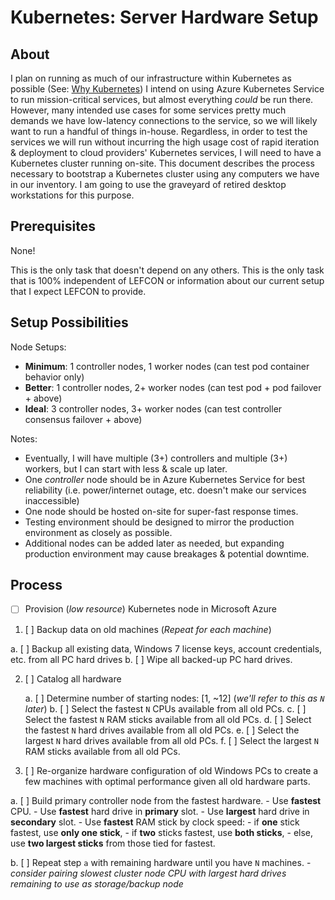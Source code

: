 
# Kubernetes: Server Hardware Setup

## About

I plan on running as much of our infrastructure within Kubernetes as possible (See: [Why Kubernetes](./kubernetes-why.md))
I intend on using Azure Kubernetes Service to run mission-critical services, but almost everything *could* be run there.
However, many intended use cases for some services pretty much demands we have low-latency connections to the service, so we will likely want to run a handful of things in-house.
Regardless, in order to test the services we will run without incurring the high usage cost of rapid iteration & deployment to cloud providers' Kubernetes services, I will need to have a Kubernetes cluster running on-site.
This document describes the process necessary to bootstrap a Kubernetes cluster using any computers we have in our inventory.
I am going to use the graveyard of retired desktop workstations for this purpose.

## Prerequisites

None!

This is the only task that doesn't depend on any others.
This is the only task that is 100% independent of LEFCON or information about our current setup that I expect LEFCON to provide.

## Setup Possibilities

Node Setups:

- **Minimum**: 1 controller nodes, 1  worker nodes (can test pod container behavior only)
- **Better**:  1 controller nodes, 2+ worker nodes (can test pod + pod failover + above)
- **Ideal**:   3 controller nodes, 3+ worker nodes (can test controller consensus failover + above)


Notes:
- Eventually, I will have multiple (3+) controllers and multiple (3+) workers, but I can start with less & scale up later.
- One *controller* node should be in Azure Kubernetes Service for best reliability (i.e. power/internet outage, etc. doesn't make our services inaccessible)
- One node should be hosted on-site for super-fast response times.
- Testing environment should be designed to mirror the production environment as closely as possible.
- Additional nodes can be added later as needed, but expanding production environment may cause breakages & potential downtime.

## Process

- [ ] Provision (*low resource*) Kubernetes node in Microsoft Azure

1. [ ] Backup data on old machines (*Repeat for each machine*)

  a. [ ] Backup all existing data, Windows 7 license keys, account credentials, etc. from all PC hard drives
  b. [ ] Wipe all backed-up PC hard drives.

2. [ ] Catalog all hardware

    a. [ ] Determine number of starting nodes: [1, ~12]    (*we'll refer to this as `N` later*)
    b. [ ] Select the fastest `N` CPUs        available from all old PCs.
    c. [ ] Select the fastest `N` RAM sticks  available from all old PCs.
    d. [ ] Select the fastest `N` hard drives available from all old PCs.
    e. [ ] Select the largest `N` hard drives available from all old PCs.
    f. [ ] Select the largest `N` RAM sticks  available from all old PCs.


3. [ ] Re-organize hardware configuration of old Windows PCs to create a few machines with optimal performance given all old hardware parts.

  a. [ ] Build primary controller node from the fastest hardware.
    - Use **fastest** CPU.
    - Use **fastest** hard drive in   **primary** slot.
    - Use **largest** hard drive in **secondary** slot.
    - Use **fastest** RAM stick by clock speed:
      - if **one** stick  fastest, use    **only one stick**,
      - if **two** sticks fastest, use        **both sticks**,
      - else,                      use **two largest sticks** from those tied for fastest.

  b. [ ] Repeat step `a` with remaining hardware until you have `N` machines.
    - *consider pairing slowest cluster node CPU with largest hard drives remaining to use as storage/backup node*

